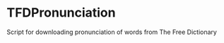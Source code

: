 TFDPronunciation
================

Script for downloading pronunciation of words from The Free Dictionary